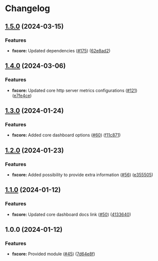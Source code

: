 # Changelog

## [1.5.0](https://github.com/ankorstore/yokai/compare/fxcore/v1.4.0...fxcore/v1.5.0) (2024-03-15)


### Features

* **fxcore:** Updated dependencies ([#175](https://github.com/ankorstore/yokai/issues/175)) ([62e8ad2](https://github.com/ankorstore/yokai/commit/62e8ad2e7e7d780fb2b357a9194b4c493beeb1ac))

## [1.4.0](https://github.com/ankorstore/yokai/compare/fxcore/v1.3.0...fxcore/v1.4.0) (2024-03-06)


### Features

* **fxcore:** Updated core http server metrics configurations ([#121](https://github.com/ankorstore/yokai/issues/121)) ([e7fe4ce](https://github.com/ankorstore/yokai/commit/e7fe4ce468ee64188fe235633f85a54475095f43))

## [1.3.0](https://github.com/ankorstore/yokai/compare/fxcore/v1.2.0...fxcore/v1.3.0) (2024-01-24)


### Features

* **fxcore:** Added core dashboard options ([#60](https://github.com/ankorstore/yokai/issues/60)) ([f11c871](https://github.com/ankorstore/yokai/commit/f11c871e8e9ec2eb0c1187ee328c9abbb9369a49))

## [1.2.0](https://github.com/ankorstore/yokai/compare/fxcore/v1.1.0...fxcore/v1.2.0) (2024-01-23)


### Features

* **fxcore:** Added possibility to provide extra information ([#56](https://github.com/ankorstore/yokai/issues/56)) ([e355505](https://github.com/ankorstore/yokai/commit/e355505f182677995795e648001312f0467f51dd))

## [1.1.0](https://github.com/ankorstore/yokai/compare/fxcore/v1.0.0...fxcore/v1.1.0) (2024-01-12)


### Features

* **fxcore:** Updated core dashboard docs link ([#50](https://github.com/ankorstore/yokai/issues/50)) ([4133640](https://github.com/ankorstore/yokai/commit/4133640305961b6a3322960723e6827fb68db0ec))

## 1.0.0 (2024-01-12)


### Features

* **fxcore:** Provided module ([#45](https://github.com/ankorstore/yokai/issues/45)) ([7d64e8f](https://github.com/ankorstore/yokai/commit/7d64e8f16f2f0655110433aff1089752799bbd45))

